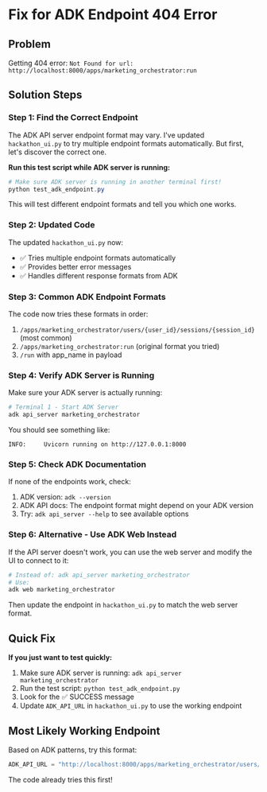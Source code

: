 # Fix for ADK Endpoint 404 Error

## Problem
Getting 404 error: `Not Found for url: http://localhost:8000/apps/marketing_orchestrator:run`

## Solution Steps

### Step 1: Find the Correct Endpoint

The ADK API server endpoint format may vary. I've updated `hackathon_ui.py` to try multiple endpoint formats automatically. But first, let's discover the correct one.

**Run this test script while ADK server is running:**

```powershell
# Make sure ADK server is running in another terminal first!
python test_adk_endpoint.py
```

This will test different endpoint formats and tell you which one works.

### Step 2: Updated Code

The updated `hackathon_ui.py` now:
- ✅ Tries multiple endpoint formats automatically
- ✅ Provides better error messages
- ✅ Handles different response formats from ADK

### Step 3: Common ADK Endpoint Formats

The code now tries these formats in order:

1. `/apps/marketing_orchestrator/users/{user_id}/sessions/{session_id}` (most common)
2. `/apps/marketing_orchestrator:run` (original format you tried)
3. `/run` with app_name in payload

### Step 4: Verify ADK Server is Running

Make sure your ADK server is actually running:

```powershell
# Terminal 1 - Start ADK Server
adk api_server marketing_orchestrator
```

You should see something like:
```
INFO:     Uvicorn running on http://127.0.0.1:8000
```

### Step 5: Check ADK Documentation

If none of the endpoints work, check:
1. ADK version: `adk --version`
2. ADK API docs: The endpoint format might depend on your ADK version
3. Try: `adk api_server --help` to see available options

### Step 6: Alternative - Use ADK Web Instead

If the API server doesn't work, you can use the web server and modify the UI to connect to it:

```powershell
# Instead of: adk api_server marketing_orchestrator
# Use:
adk web marketing_orchestrator
```

Then update the endpoint in `hackathon_ui.py` to match the web server format.

## Quick Fix

**If you just want to test quickly:**

1. Make sure ADK server is running: `adk api_server marketing_orchestrator`
2. Run the test script: `python test_adk_endpoint.py`
3. Look for the ✅ SUCCESS message
4. Update `ADK_API_URL` in `hackathon_ui.py` to use the working endpoint

## Most Likely Working Endpoint

Based on ADK patterns, try this format:

```python
ADK_API_URL = "http://localhost:8000/apps/marketing_orchestrator/users/{USER_ID}/sessions/{SESSION_ID}"
```

The code already tries this first!

